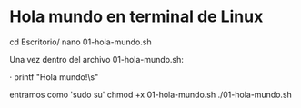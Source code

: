 # Hola mundo en terminal de Linux

cd Escritorio/
nano 01-hola-mundo.sh


Una vez dentro del archivo 01-hola-mundo.sh:

 · printf "Hola mundo!\s"
 
 
entramos como 'sudo su'
chmod +x 01-hola-mundo.sh
./01-hola-mundo.sh
